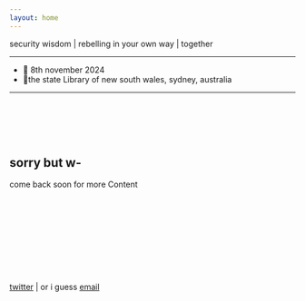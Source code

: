 ```yaml
---
layout: home
---
```


<section class="mid">
  <p>security wisdom | rebelling in your own way | <span class="special">together</span></p>
</section>

<hr>

<section class="mid">
<ul class="no-dots">
  <li> 📅 8th november 2024</li>
  <li> 📍the state <span class="fancy">Library</span> of new south wales, sydney, australia</li>
</ul>
</section>

<hr>

<br>
<br>
<br>
<br>

<section>
  <main>
    <article>
      <p-books></p-books>
      <h2>sorry but w-</h2>
      <div class="content">
        <p>
          come back soon for more Content
        </p>
      </div>
    </article>
  </main>
</section>

<br>
<br>
<br>
<br>
<br>
<br>
<br>
<br>
<section>
</section>

<section class="ml">
  <p-mailer>
    <div class="ml-embedded" data-form="cMpgpW"></div>
  </p-mailer>
</section>
<section class="mid">
<p>
        <a href="https://twitter.com/purpleconnz">twitter</a> | or i guess <a href="mailto:hello@purplecon.nz">email</a>
        </p>
</section>
